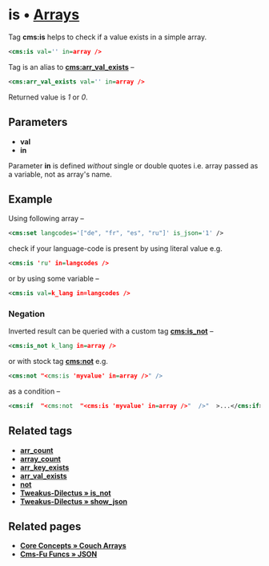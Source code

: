 # is • [Arrays](#related-pages)

Tag **cms:is** helps to check if a value exists in a simple array.

```xml
<cms:is val='' in=array />
```

Tag is an alias to [**cms:arr_val_exists**](#related-tags) –

```xml
<cms:arr_val_exists val='' in=array />
```

Returned value is *1* or *0*.

## Parameters

* **val**
* **in**

Parameter **in** is defined *without* single or double quotes i.e. array passed as a variable, not as array's name.

## Example

Using following array –

```xml
<cms:set langcodes='["de", "fr", "es", "ru"]' is_json='1' />
```

check if your language-code is present by using literal value e.g.

```xml
<cms:is 'ru' in=langcodes />
```

or by using some variable –

```xml
<cms:is val=k_lang in=langcodes />
```

### Negation

Inverted result can be queried with a custom tag [**cms:is_not**](#related-tags) –

```xml
<cms:is_not k_lang in=array />
```

or with stock tag [**cms:not**](#related-tags) e.g.

```xml
<cms:not "<cms:is 'myvalue' in=array />" />
```

as a condition –

```xml
<cms:if  "<cms:not  "<cms:is 'myvalue' in=array />"  />"  >...</cms:if>
```

## Related tags

* [**arr_count**](https://github.com/trendoman/Midware/tree/main/tags-reference/Arrays/arr_count.md)
* [**array_count**](https://github.com/trendoman/Midware/tree/main/tags-reference/Arrays/array_count.md)
* [**arr_key_exists**](https://github.com/trendoman/Midware/tree/main/tags-reference/Arrays/arr_key_exists.md)
* [**arr_val_exists**](https://github.com/trendoman/Midware/tree/main/tags-reference/Arrays/arr_val_exists.md)
* [**not**](https://github.com/trendoman/Midware/tree/main/tags-reference/not.md)
* [**Tweakus-Dilectus &raquo; is_not**](https://github.com/trendoman/Tweakus-Dilectus/tree/main/anton.cms%40ya.ru__tags-new/is_not/)
* [**Tweakus-Dilectus &raquo; show_json**](https://github.com/trendoman/Tweakus-Dilectus/tree/main/anton.cms%40ya.ru__tags-new/show_json/)

## Related pages

* [**Core Concepts &raquo; Couch Arrays**](https://github.com/trendoman/Midware/tree/main/concepts/Arrays)
* [**Cms-Fu Funcs &raquo; JSON**](https://github.com/trendoman/Cms-Fu/tree/master/JSON)

<!--
```
██╗  ██╗███████╗██╗     ██████╗
██║  ██║██╔════╝██║     ██╔══██╗
███████║█████╗  ██║     ██████╔╝
██╔══██║██╔══╝  ██║     ██╔═══╝
██║  ██║███████╗███████╗██║
╚═╝  ╚═╝╚══════╝╚══════╝╚═╝
```
-->
